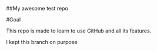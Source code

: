 ##My awesome test repo

#Goal

This repo is made to learn to use GitHub and all its features.

I kept this branch on purpose
